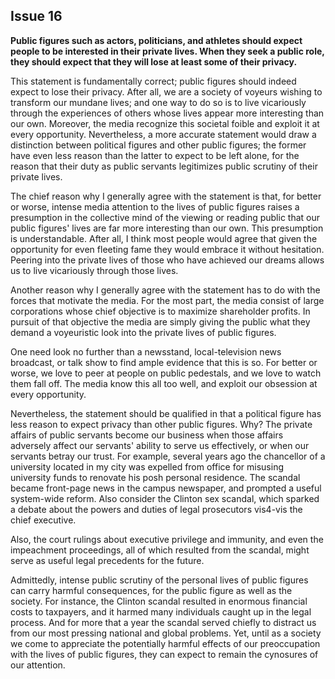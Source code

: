 
Issue 16
---------------------------

**Public figures such as actors, politicians, and athletes should expect people to be interested
in their private lives. When they seek a public role, they should expect that they will lose at
least some of their privacy.**


This statement is fundamentally correct; public figures should indeed expect to lose their
privacy. After all, we are a society of voyeurs wishing to transform our mundane lives; and one
way to do so is to live vicariously through the experiences of others whose lives appear more
interesting than our own. Moreover, the media recognize this societal foible and exploit it at
every opportunity. Nevertheless, a more accurate statement would draw a distinction between
political figures and other public figures; the former have even less reason than the latter to
expect to be left alone, for the reason that their duty as public servants legitimizes public
scrutiny of their private lives.

The chief reason why I generally agree with the statement is that, for better or worse,
intense media attention to the lives of public figures raises a presumption in the collective mind
of the viewing or reading public that our public figures' lives are far more interesting than our
own. This presumption is understandable. After all, I think most people would agree that given
the opportunity for even fleeting fame they would embrace it without hesitation. Peering into
the private lives of those who have achieved our dreams allows us to live vicariously through
those lives.

Another reason why I generally agree with the statement has to do with the forces that
motivate the media. For the most part, the media consist of large corporations whose chief
objective is to maximize shareholder profits. In pursuit of that objective the media are simply
giving the public what they demand a voyeuristic look into the private lives of public figures.

One need look no further than a newsstand, local-television news broadcast, or talk show to
find ample evidence that this is so. For better or worse, we love to peer at people on public
pedestals, and we love to watch them fall off. The media know this all too well, and exploit our
obsession at every opportunity.

Nevertheless, the statement should be qualified in that a political figure has less reason to
expect privacy than other public figures. Why? The private affairs of public servants become
our business when those affairs adversely affect our servants' ability to serve us effectively, or
when our servants betray our trust. For example, several years ago the chancellor of a
university located in my city was expelled from office for misusing university funds to renovate
his posh personal residence. The scandal became front-page news in the campus newspaper,
and prompted a useful system-wide reform. Also consider the Clinton sex scandal, which
sparked a debate about the powers and duties of legal prosecutors vis4-vis the chief executive.

Also, the court rulings about executive privilege and immunity, and even the impeachment
proceedings, all of which resulted from the scandal, might serve as useful legal precedents for
the future.

Admittedly, intense public scrutiny of the personal lives of public figures can carry harmful
consequences, for the public figure as well as the society. For instance, the Clinton scandal
resulted in enormous financial costs to taxpayers, and it harmed many individuals caught up in
the legal process. And for more that a year the scandal served chiefly to distract us from our
most pressing national and global problems. Yet, until as a society we come to appreciate the
potentially harmful effects of our preoccupation with the lives of public figures, they can expect
to remain the cynosures of our attention.


